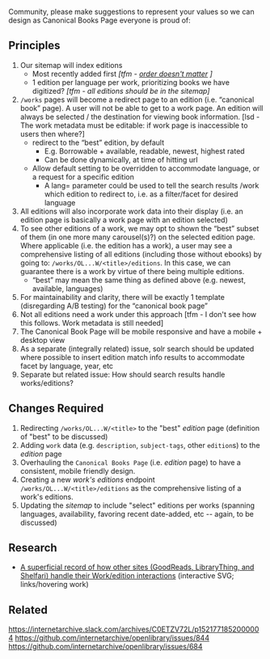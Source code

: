Community, please make suggestions to represent your values so we can design as Canonical Books Page everyone is proud of:

## Principles

1. Our sitemap will index editions
    - Most recently added first _[tfm - [order doesn't matter](https://www.sitemaps.org/faq.html#faq_url_position) ]_
    - 1 edition per language per work, prioritizing books we have digitized? _[tfm - all editions should be in the sitemap]_
2. `/works` pages will become a redirect page to an edition (i.e. “canonical book” page). A user will not be able to get to a work page. An edition will always be selected / the destination for viewing book information. [lsd - The work metadata must be editable: if work page is inaccessible to users then where?] 
    - redirect to the “best” edition, by default
        - E.g. Borrowable + available, readable, newest, highest rated
        - Can be done dynamically, at time of hitting url
    - Allow default setting to be overridden to accommodate language, or a request for a specific edition
        - A lang= parameter could be used to tell the search results /work which edition to redirect to, i.e. as a filter/facet for desired language
3. All editions will also incorporate work data into their display (i.e. an edition page is basically a work page with an edition selected)
4. To see other editions of a work, we may opt to shown the “best” subset of them (in one more many carousel(s)?) on the selected edition page. Where applicable (i.e. the edition has a work), a user may see a comprehensive listing of all editions (including those without ebooks) by going to: `/works/OL...W/<title>/editions`. In this case, we can guarantee there is a work by virtue of there being multiple editions.
    - “best” may mean the same thing as defined above (e.g. newest, available, languages)
5. For maintainability and clarity, there will be exactly 1 template (disregarding A/B testing) for the “canonical book page”
6. Not all editions need a work under this approach [tfm - I don't see how this follows. Work metadata is still needed] 
7. The Canonical Book Page will be mobile responsive and have a mobile + desktop view
8. As a separate (integrally related) issue, solr search should be updated where possible to insert edition match info results to accommodate facet by language, year, etc
9. Separate but related issue: How should search results handle works/editions?

## Changes Required

1. Redirecting `/works/OL...W/<title>` to the "best" *edition* page (definition of "best" to be discussed)
2. Adding `work` data (e.g. `description`, `subject-tags`, other `edition`s) to the *edition* page
3. Overhauling the `Canonical Books Page` (i.e. *edition* page) to have a consistent, mobile friendly design.
4. Creating a new *work's editions* endpoint `/works/OL...W/<title>/editions` as the comprehensive listing of a work's editions.
5. Updating the *sitemap* to include "select" editions per works (spanning languages, availability, favoring recent date-added, etc -- again, to be discussed)

## Research
- [A superficial record of how other sites (GoodReads, LibraryThing, and Shelfari) handle their Work/edition interactions](https://rawgit.com/wiki/internetarchive/openlibrary/images/works-editions%20research.svg) (interactive SVG; links/hovering work)

## Related

https://internetarchive.slack.com/archives/C0ETZV72L/p1521771852000004
https://github.com/internetarchive/openlibrary/issues/844
https://github.com/internetarchive/openlibrary/issues/684